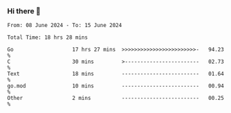 ### Hi there 👋

<!--
**zhumeme/zhumeme** is a ✨ _special_ ✨ repository because its `README.md` (this file) appears on your GitHub profile.

Here are some ideas to get you started:

- 🔭 I’m currently working on ...
- 🌱 I’m currently learning ...
- 👯 I’m looking to collaborate on ...
- 🤔 I’m looking for help with ...
- 💬 Ask me about ...
- 📫 How to reach me: ...
- 😄 Pronouns: ...
- ⚡ Fun fact: ...
-->

<!--START_SECTION:waka-->

```all_time
From: 08 June 2024 - To: 15 June 2024

Total Time: 18 hrs 28 mins

Go                   17 hrs 27 mins  >>>>>>>>>>>>>>>>>>>>>>>>-   94.23 %
C                    30 mins         >------------------------   02.73 %
Text                 18 mins         -------------------------   01.64 %
go.mod               10 mins         -------------------------   00.94 %
Other                2 mins          -------------------------   00.25 %
```

<!--END_SECTION:waka-->
